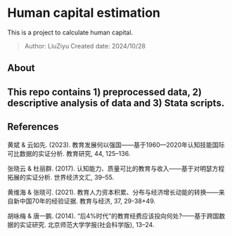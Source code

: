 # Human capital estimation
This is a project to calculate human capital.

> Author: LiuZiyu
> Created date: 2024/10/28

## About 

This repo contains 1) preprocessed data, 2) descriptive analysis of data and 3) Stata scripts. 
---
## References

黄斌 & 云如先. (2023). 教育发展何以强国——基于1960—2020年认知技能国际可比数据的实证分析. 教育研究, 44, 125–136.

张晓云 & 杜丽群. (2017). 认知能力、质量可比的教育与收入——基于对明瑟方程拓展的实证分析. 世界经济文汇, 39–55.

黄维海 & 张晓可. (2021). 教育人力资本积累、分布与经济增长动能的转换——来自新中国70年的经验证据. 教育与经济, 37, 29-38+49.

胡咏梅 & 唐一鹏. (2014). “后4%时代”的教育经费应该投向何处?——基于跨国数据的实证研究. 北京师范大学学报(社会科学版), 13–24.
 
